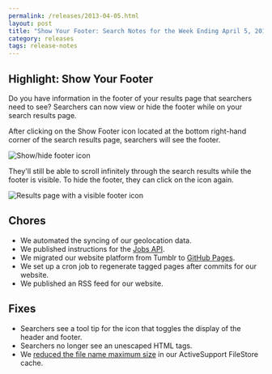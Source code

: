 ```yaml
---
permalink: /releases/2013-04-05.html
layout: post
title: "Show Your Footer: Search Notes for the Week Ending April 5, 2013"
category: releases
tags: release-notes
---
```


## Highlight: Show Your Footer

Do you have information in the footer of your results page that searchers need to see? Searchers can now view or hide the footer while on your search results page.

After clicking on the Show Footer icon located at the bottom right-hand corner of the search results page, searchers will see the footer.

![Show/hide footer icon](https://9fddeb862c037f6d2190-f1564c64756a8cfee25b6b19953b1d23.ssl.cf2.rackcdn.com/footer-1.png)

They'll still be able to scroll infinitely through the search results while the footer is visible. To hide the footer, they can click on the icon again.

![Results page with a visible footer icon](https://9fddeb862c037f6d2190-f1564c64756a8cfee25b6b19953b1d23.ssl.cf2.rackcdn.com/footer-2.png)

## Chores

* We automated the syncing of our geolocation data.
* We published instructions for the [Jobs API](/developer/jobs.html).
* We migrated our website platform from Tumblr to [GitHub Pages](http://pages.github.com).
* We set up a cron job to regenerate tagged pages after commits for our website.
* We published an RSS feed for our website.

## Fixes

* Searchers see a tool tip for the icon that toggles the display of the header and footer.
* Searchers no longer see an unescaped HTML tags.
* We [reduced the file name maximum size](https://github.com/rails/rails/pull/4911) in our ActiveSupport FileStore cache.
